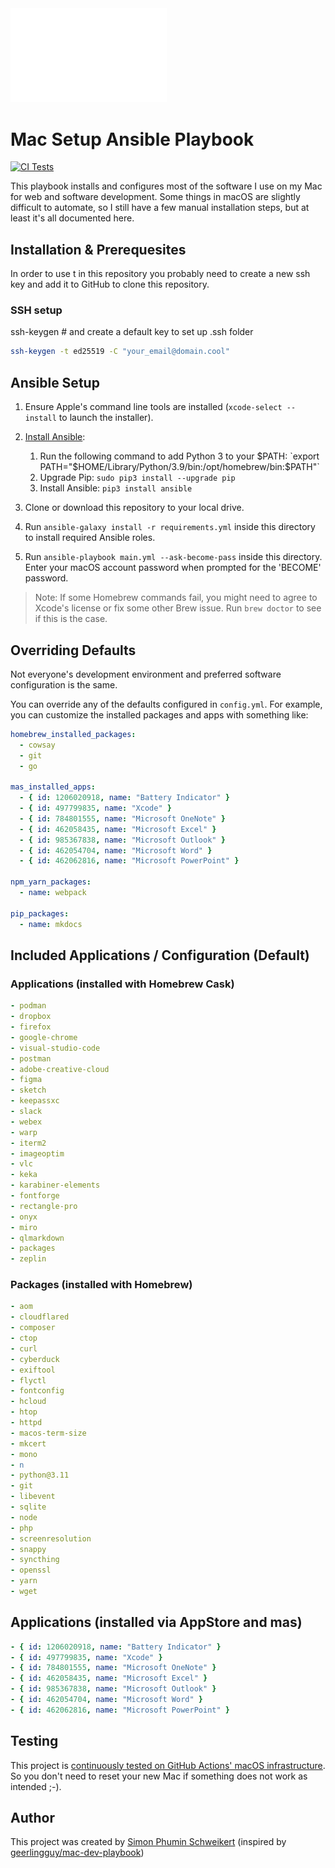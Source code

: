 <img src="https://raw.githubusercontent.com/SimonPhumin/s1m-mac-setup/9343e58c79f8f833cff32d692595447428a0bddf/files/s1m-device.svg" width="250" alt="Mac Ansible Setup Logo - Shape of a Macbook with Simon Phumin Schweikert's Logo" />

# Mac Setup Ansible Playbook

[![CI Tests](https://github.com/SimonPhumin/s1m-mac-setup/actions/workflows/ci.yml/badge.svg)](https://github.com/SimonPhumin/s1m-mac-setup/actions/workflows/ci.yml)

This playbook installs and configures most of the software I use on my Mac for web and software development. Some things in macOS are slightly difficult to automate, so I still have a few manual installation steps, but at least it's all documented here.

## Installation & Prerequesites

In order to use t in this repository you probably need to create a new ssh key and add it to GitHub to clone this repository.

### SSH setup

ssh-keygen # and create a default key to set up .ssh folder

```bash
ssh-keygen -t ed25519 -C "your_email@domain.cool"
```

## Ansible Setup

1. Ensure Apple's command line tools are installed (`xcode-select --install` to launch the installer).
2. [Install Ansible](https://docs.ansible.com/ansible/latest/installation_guide/index.html):

   1. Run the following command to add Python 3 to your $PATH: `export PATH="$HOME/Library/Python/3.9/bin:/opt/homebrew/bin:$PATH"`
   2. Upgrade Pip: `sudo pip3 install --upgrade pip`
   3. Install Ansible: `pip3 install ansible`

3. Clone or download this repository to your local drive.
4. Run `ansible-galaxy install -r requirements.yml` inside this directory to install required Ansible roles.
5. Run `ansible-playbook main.yml --ask-become-pass` inside this directory. Enter your macOS account password when prompted for the 'BECOME' password.

> Note: If some Homebrew commands fail, you might need to agree to Xcode's license or fix some other Brew issue. Run `brew doctor` to see if this is the case.

## Overriding Defaults

Not everyone's development environment and preferred software configuration is the same.

You can override any of the defaults configured in `config.yml`. For example, you can customize the installed packages and apps with something like:

```yaml
homebrew_installed_packages:
  - cowsay
  - git
  - go

mas_installed_apps:
  - { id: 1206020918, name: "Battery Indicator" }
  - { id: 497799835, name: "Xcode" }
  - { id: 784801555, name: "Microsoft OneNote" }
  - { id: 462058435, name: "Microsoft Excel" }
  - { id: 985367838, name: "Microsoft Outlook" }
  - { id: 462054704, name: "Microsoft Word" }
  - { id: 462062816, name: "Microsoft PowerPoint" }

npm_yarn_packages:
  - name: webpack

pip_packages:
  - name: mkdocs
```

## Included Applications / Configuration (Default)

### Applications (installed with Homebrew Cask)

```yaml
- podman
- dropbox
- firefox
- google-chrome
- visual-studio-code
- postman
- adobe-creative-cloud
- figma
- sketch
- keepassxc
- slack
- webex
- warp
- iterm2
- imageoptim
- vlc
- keka
- karabiner-elements
- fontforge
- rectangle-pro
- onyx
- miro
- qlmarkdown
- packages
- zeplin
```

### Packages (installed with Homebrew)

```yaml
- aom
- cloudflared
- composer
- ctop
- curl
- cyberduck
- exiftool
- flyctl
- fontconfig
- hcloud
- htop
- httpd
- macos-term-size
- mkcert
- mono
- n
- python@3.11
- git
- libevent
- sqlite
- node
- php
- screenresolution
- snappy
- syncthing
- openssl
- yarn
- wget
```

## Applications (installed via AppStore and mas)

```yaml
- { id: 1206020918, name: "Battery Indicator" }
- { id: 497799835, name: "Xcode" }
- { id: 784801555, name: "Microsoft OneNote" }
- { id: 462058435, name: "Microsoft Excel" }
- { id: 985367838, name: "Microsoft Outlook" }
- { id: 462054704, name: "Microsoft Word" }
- { id: 462062816, name: "Microsoft PowerPoint" }
```

## Testing

This project is [continuously tested on GitHub Actions' macOS infrastructure](https://github.com/SimonPhumin/s1m-mac-setup/actions/workflows/ci.yml). So you don't need to reset your new Mac if something does not work as intended ;-).

## Author

This project was created by [Simon Phumin Schweikert](https://simonphum.in/) (inspired by [geerlingguy/mac-dev-playbook](https://github.com/geerlingguy/mac-dev-playbook))
